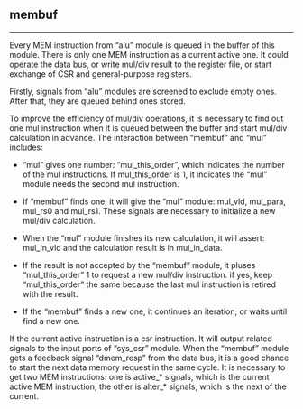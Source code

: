 ## membuf

-------------------------------------

Every MEM instruction from “alu” module is queued in the buffer of this module. There is only one MEM instruction as a current active one. It could operate the data bus, or write mul/div result to the register file, or start exchange of CSR and general-purpose registers.

Firstly, signals from “alu” modules are screened to exclude empty ones. After that, they are queued behind ones stored.

To improve the efficiency of mul/div operations, it is necessary to find out one mul instruction when it is queued between the buffer and start mul/div calculation in advance. The interaction between “membuf” and “mul” includes:

* “mul” gives one number: “mul_this_order”, which indicates the number of the mul instructions. If mul_this_order is 1, it indicates the “mul” module needs the second mul instruction.

* If “membuf” finds one, it will give the “mul” module: mul_vld, mul_para, mul_rs0 and mul_rs1. These signals are necessary to initialize a new mul/div calculation.

* When the “mul” module finishes its new calculation, it will assert: mul_in_vld and the calculation result is in mul_in_data.

* If the result is not accepted by the “membuf” module, it pluses “mul_this_order” 1 to request a new mul/div instruction. if yes, keep “mul_this_order” the same because the last mul instruction is retired with the result.

* If  the “membuf” finds a new one, it continues an iteration; or waits until find a new one.

If the current active instruction is a csr instruction. It will output related signals to the input ports of “sys_csr” module.
When the “membuf” module gets a feedback signal “dmem_resp” from the data bus, it is a good chance to start the next data memory request in the same cycle. It is necessary to get two MEM instructions: one is active_\* signals, which is the current active MEM instruction; the other is alter_\* signals, which is the next of the current.
